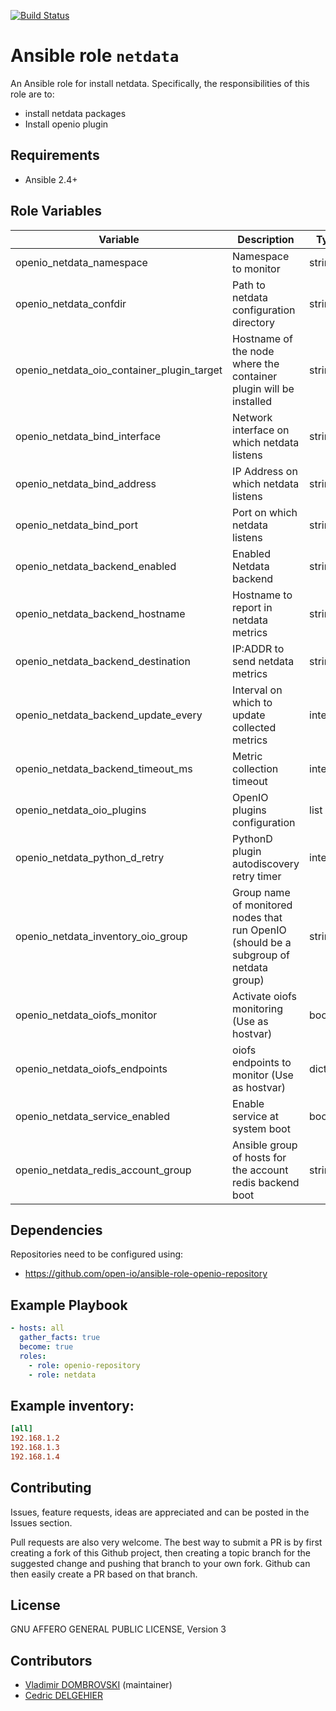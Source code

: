 [![Build Status](https://travis-ci.org/open-io/ansible-role-openio-netdata.svg?branch=master)](https://travis-ci.org/open-io/ansible-role-openio-netdata)
# Ansible role `netdata`

An Ansible role for install netdata. Specifically, the responsibilities of this role are to:

- install netdata packages
- Install openio plugin

## Requirements

- Ansible 2.4+

## Role Variables

| Variable                                   | Description                                                                           | Type    |
| ------------------------------------------ | ------------------------------------------------------------------------------------- | ------- |
| openio_netdata_namespace                   | Namespace to monitor                                                                  | string  |
| openio_netdata_confdir                     | Path to netdata configuration directory                                               | string  |
| openio_netdata_oio_container_plugin_target | Hostname of the node where the container plugin will be installed                     | string  |
| openio_netdata_bind_interface              | Network interface on which netdata listens                                            | string  |
| openio_netdata_bind_address                | IP Address on which netdata listens                                                   | string  |
| openio_netdata_bind_port                   | Port on which netdata listens                                                         | string  |
| openio_netdata_backend_enabled             | Enabled Netdata backend                                                               | string  |
| openio_netdata_backend_hostname            | Hostname to report in netdata metrics                                                 | string  |
| openio_netdata_backend_destination         | IP:ADDR to send netdata metrics                                                       | string  |
| openio_netdata_backend_update_every        | Interval on which to update collected metrics                                         | integer |
| openio_netdata_backend_timeout_ms          | Metric collection timeout                                                             | integer |
| openio_netdata_oio_plugins                 | OpenIO plugins configuration                                                          | list    |
| openio_netdata_python_d_retry              | PythonD plugin autodiscovery retry timer                                              | integer |
| openio_netdata_inventory_oio_group         | Group name of monitored nodes that run OpenIO (should be a subgroup of netdata group) | string  |
| openio_netdata_oiofs_monitor               | Activate oiofs monitoring (Use as hostvar)                                            | boolean |
| openio_netdata_oiofs_endpoints             | oiofs endpoints to monitor (Use as hostvar)                                           | dict    |
| openio_netdata_service_enabled             | Enable service at system boot                                                         | boolean |
| openio_netdata_redis_account_group             | Ansible group of hosts for the account redis backend boot                                                         | string |


## Dependencies

Repositories need to be configured using:
- https://github.com/open-io/ansible-role-openio-repository

## Example Playbook

```yaml
- hosts: all
  gather_facts: true
  become: true
  roles:
    - role: openio-repository
    - role: netdata
```

## Example inventory:
```ini
[all]
192.168.1.2
192.168.1.3
192.168.1.4
```

## Contributing

Issues, feature requests, ideas are appreciated and can be posted in the Issues section.

Pull requests are also very welcome.
The best way to submit a PR is by first creating a fork of this Github project, then creating a topic branch for the suggested change and pushing that branch to your own fork.
Github can then easily create a PR based on that branch.

## License

GNU AFFERO GENERAL PUBLIC LICENSE, Version 3

## Contributors
- [Vladimir DOMBROVSKI](https://github.com/vdombrovski) (maintainer)
- [Cedric DELGEHIER](https://github.com/cdelgehier)
